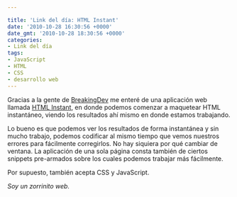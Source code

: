 ```yaml
---

title: 'Link del día: HTML Instant'
date: '2010-10-28 16:30:56 +0000'
date_gmt: '2010-10-28 18:30:56 +0000'
categories:
- Link del día
tags:
- JavaScript
- HTML
- CSS
- desarrollo web
---
```


Gracias a la gente de [BreakingDev](http://twitter.com/BreakingDev) me enteré de una aplicación web llamada [HTML Instant](http://www.htmlinstant.com/), en donde podemos comenzar a maquetear HTML instantáneo, viendo los resultados ahí mismo en donde estamos trabajando.

Lo bueno es que podemos ver los resultados de forma instantánea y sin mucho trabajo, podemos codificar al mismo tiempo que vemos nuestros errores para fácilmente corregirlos. No hay siquiera por qué cambiar de ventana. La aplicación de una sola página consta también de ciertos snippets pre-armados sobre los cuales podemos trabajar más fácilmente.

Por supuesto, también acepta CSS y JavaScript.

_Soy un zorrinito web._
